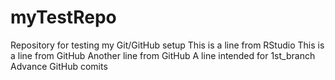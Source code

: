 # myTestRepo
Repository for testing my Git/GitHub setup
This is a line from RStudio
This is a line from GitHub
Another line from GitHub
A line intended for 1st_branch
Advance GitHub comits
